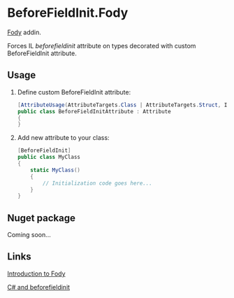 ﻿# BeforeFieldInit.Fody

[Fody](https://github.com/Fody/Fody) addin.

Forces IL *beforefieldinit* attribute on types decorated with custom BeforeFieldInit attribute.   

## Usage

1. Define custom BeforeFieldInit attribute:

    ```csharp
    [AttributeUsage(AttributeTargets.Class | AttributeTargets.Struct, Inherited = false)]
    public class BeforeFieldInitAttribute : Attribute
    {
    }
    ```

2. Add new attribute to your class:

    ```csharp
    [BeforeFieldInit]
    public class MyClass
    {
        static MyClass()
        {
            // Initialization code goes here...
        }
    }
    ```

## Nuget package
   
Coming soon...

## Links

[Introduction to Fody](https://github.com/Fody/Fody/wiki/SampleUsage)  

[C# and beforefieldinit](http://csharpindepth.com/Articles/General/Beforefieldinit.aspx)  

